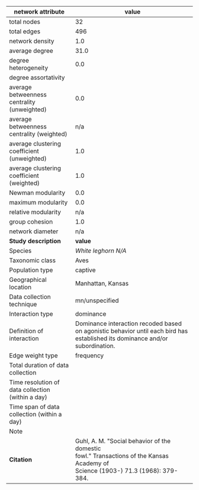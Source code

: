 network attribute|value
---|---
total nodes|32
total edges|496
network density|1.0
average degree|31.0
degree heterogeneity|0.0
degree assortativity|
average betweenness centrality (unweighted)|0.0
average betweenness centrality (weighted)|n/a
average clustering coefficient (unweighted)|1.0
average clustering coefficient (weighted)|1.0
Newman modularity|0.0
maximum modularity|0.0
relative modularity|n/a
group cohesion|1.0
network diameter|n/a
**Study description**|**value**
Species|*White leghorn N/A*
Taxonomic class|Aves
Population type|captive
Geographical location|Manhattan, Kansas
Data collection technique|mn/unspecified
Interaction type|dominance
Definition of interaction|Dominance interaction recoded based on agonistic behavior until each bird has established its dominance and/or subordination.
Edge weight type|frequency
Total duration of data collection|
Time resolution of data collection (within a day)|
Time span of data collection (within a day)|
Note|
**Citation** | Guhl, A. M. "Social behavior of the domestic <br> fowl." Transactions of the Kansas Academy of <br> Science (1903-) 71.3 (1968): 379-384.